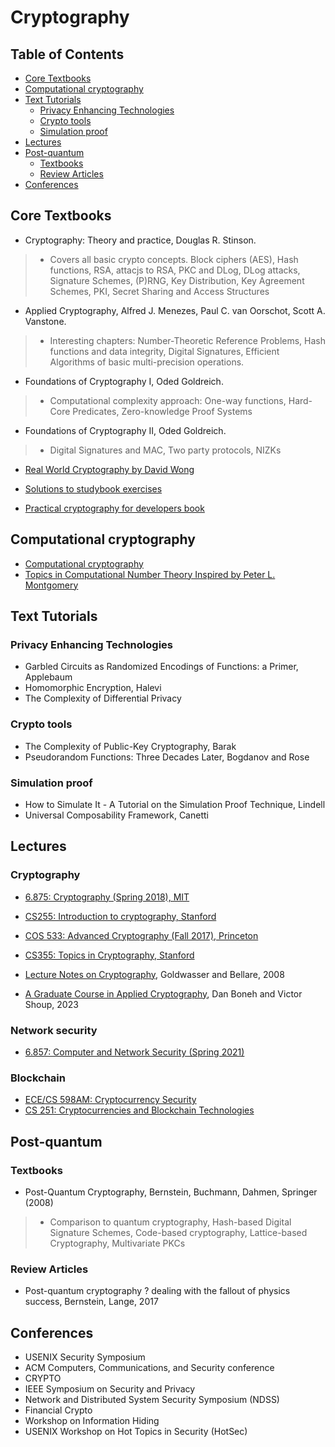 # Cryptography

## Table of Contents

* [Core Textbooks](#core-textbooks)
* [Computational cryptography](#computational-cryptography)
* [Text Tutorials](#text-tutorials)
	* [Privacy Enhancing Technologies](#privacy-enhancing-technologies)
	* [Crypto tools](#crypto-tools)
	* [Simulation proof](#simulation-proof)
* [Lectures](#lectures)
* [Post-quantum](#post-quantum)
	* [Textbooks](#textbooks)
	* [Review Articles](#review-articles)
* [Conferences](#conferences)


## Core Textbooks

- Cryptography: Theory and practice, Douglas R. Stinson. 
>- Covers all basic crypto concepts. Block ciphers (AES), Hash functions, RSA, attacjs to RSA, PKC and DLog, DLog attacks, Signature Schemes, (P)RNG, Key Distribution, Key Agreement Schemes, PKI, Secret Sharing and Access Structures

- Applied Cryptography, Alfred J. Menezes, Paul C. van Oorschot, Scott A. Vanstone.
>- Interesting chapters: Number-Theoretic Reference Problems, Hash functions and data integrity, Digital Signatures, Efficient Algorithms of basic multi-precision operations.

- Foundations of Cryptography I, Oded Goldreich. 
>- Computational complexity approach: One-way functions, Hard-Core Predicates, Zero-knowledge Proof Systems

- Foundations of Cryptography II, Oded Goldreich. 
>- Digital Signatures and MAC, Two party protocols, NIZKs

- [Real World Cryptography by David Wong](https://github.com/ZeroKnowledgefm/realworld-cryptography-studygroup)
- [Solutions to studybook exercises](https://github.com/nickmura/rwc-exercises-lessons)

- [Practical cryptography for developers book](https://github.com/nakov/Practical-Cryptography-for-Developers-Book)

## Computational cryptography

- [Computational cryptography](https://www.joppebos.com/lenstra/)
- [Topics in Computational Number Theory Inspired by Peter L. Montgomery](https://www.joppebos.com/montgomery/)


## Text Tutorials

### Privacy Enhancing Technologies

- Garbled Circuits as Randomized Encodings of Functions: a Primer, Applebaum
- Homomorphic Encryption, Halevi
- The Complexity of Differential Privacy

### Crypto tools

- The Complexity of Public-Key Cryptography, Barak
- Pseudorandom Functions: Three Decades Later, Bogdanov and Rose

### Simulation proof

- How to Simulate It - A Tutorial on the Simulation Proof Technique, Lindell
- Universal Composability Framework, Canetti


## Lectures

### Cryptography

- [6.875: Cryptography (Spring 2018), MIT](https://www.youtube.com/playlist?list=PL6ogFv-ieghe8MOIcpD6UDtdK-UMHG8oH)
- [CS255: Introduction to cryptography, Stanford](https://crypto.stanford.edu/~dabo/courses/cs255_winter14/)
- [COS 533: Advanced Cryptography (Fall 2017), Princeton](https://mzhandry.github.io/courses/2017-Fall-COS533/)
- [CS355: Topics in Cryptography, Stanford](https://crypto.stanford.edu/cs355/20sp/)

- [Lecture Notes on Cryptography](https://cseweb.ucsd.edu/~mihir/papers/gb.pdf), Goldwasser and Bellare, 2008
- [A Graduate Course in Applied Cryptography](https://toc.cryptobook.us/), Dan Boneh and Victor Shoup, 2023

### Network security

- [6.857: Computer and Network Security (Spring 2021)](http://courses.csail.mit.edu/6.857/2021/handouts)

### Blockchain

- [ECE/CS 598AM: Cryptocurrency Security](https://soc1024.ece.illinois.edu/teaching/ece598am/fall2016/)
- [CS 251: Cryptocurrencies and Blockchain Technologies](https://cs251.stanford.edu/)


## Post-quantum

### Textbooks

- Post-Quantum Cryptography, Bernstein, Buchmann, Dahmen, Springer (2008)
>- Comparison to quantum cryptography, Hash-based Digital Signature Schemes, Code-based cryptography, Lattice-based Cryptography, Multivariate PKCs

### Review Articles

- Post-quantum cryptography ? dealing with the fallout of physics success, Bernstein, Lange, 2017

## Conferences


- USENIX Security Symposium
- ACM Computers, Communications, and Security conference
- CRYPTO
- IEEE Symposium on Security and Privacy
- Network and Distributed System Security Symposium (NDSS)
- Financial Crypto
- Workshop on Information Hiding
- USENIX Workshop on Hot Topics in Security (HotSec)


